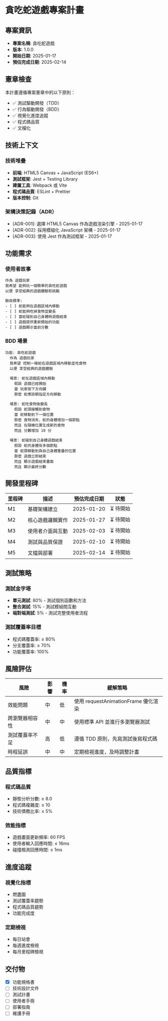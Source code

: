 # 貪吃蛇遊戲專案計畫

## 專案資訊
- **專案名稱**: 貪吃蛇遊戲
- **版本**: 1.0.0
- **開始日期**: 2025-01-17
- **預估完成日期**: 2025-02-14

## 憲章檢查
本計畫遵循專案憲章中的以下原則：
- ✅ 測試驅動開發（TDD）
- ✅ 行為驅動開發（BDD）
- ✅ 視覺化進度追蹤
- ✅ 程式碼品質
- ✅ 文檔化

## 技術上下文

### 技術堆疊
- **前端**: HTML5 Canvas + JavaScript (ES6+)
- **測試框架**: Jest + Testing Library
- **建置工具**: Webpack 或 Vite
- **程式碼品質**: ESLint + Prettier
- **版本控制**: Git

### 架構決策記錄（ADR）
- [ADR-001]: 選擇 HTML5 Canvas 作為遊戲渲染引擎 - 2025-01-17
- [ADR-002]: 採用模組化 JavaScript 架構 - 2025-01-17
- [ADR-003]: 使用 Jest 作為測試框架 - 2025-01-17

## 功能需求

### 使用者故事
```
作為 遊戲玩家
我希望 能夠玩一個簡單的貪吃蛇遊戲
以便 享受經典的遊戲體驗和挑戰

驗收標準:
- [ ] 蛇能夠在遊戲區域內移動
- [ ] 蛇能夠吃掉食物並變長
- [ ] 當蛇碰到自己身體時遊戲結束
- [ ] 遊戲提供重新開始的功能
- [ ] 遊戲顯示當前分數
```

### BDD 場景
```gherkin
功能: 貪吃蛇遊戲
  作為 遊戲玩家
  我希望 控制一條蛇在遊戲區域內移動並吃食物
  以便 享受經典的遊戲體驗

  場景: 蛇在遊戲區域內移動
    假設 遊戲已經開始
    當 玩家按下方向鍵
    那麼 蛇應該朝指定方向移動

  場景: 蛇吃食物後變長
    假設 蛇頭接觸到食物
    當 蛇移動到下一個位置
    那麼 食物消失，蛇的身體增加一個節點
    而且 在隨機位置生成新的食物
    而且 分數增加 10 分

  場景: 蛇碰到自己身體遊戲結束
    假設 蛇的身體有多個節點
    當 蛇頭移動到與自己身體重疊的位置
    那麼 遊戲立即結束
    而且 顯示遊戲結束畫面
    而且 顯示最終分數
```

## 開發里程碑

| 里程碑 | 描述 | 預估完成日期 | 狀態 |
|--------|------|-------------|------|
| M1 | 基礎架構建立 | 2025-01-20 | ⏳ 待開始 |
| M2 | 核心遊戲邏輯實作 | 2025-01-27 | ⏳ 待開始 |
| M3 | 使用者介面與互動 | 2025-02-03 | ⏳ 待開始 |
| M4 | 測試與品質保證 | 2025-02-10 | ⏳ 待開始 |
| M5 | 文檔與部署 | 2025-02-14 | ⏳ 待開始 |

## 測試策略

### 測試金字塔
- **單元測試**: 80% - 測試個別函數和方法
- **整合測試**: 15% - 測試模組間互動
- **端對端測試**: 5% - 測試完整使用者流程

### 測試覆蓋率目標
- 程式碼覆蓋率: ≥ 80%
- 分支覆蓋率: ≥ 70%
- 功能覆蓋率: 100%

## 風險評估

| 風險 | 影響 | 機率 | 緩解策略 |
|------|------|------|----------|
| 效能問題 | 中 | 低 | 使用 requestAnimationFrame 優化渲染 |
| 跨瀏覽器相容性 | 中 | 中 | 使用標準 API 並進行多瀏覽器測試 |
| 測試覆蓋率不足 | 高 | 低 | 遵循 TDD 原則，先寫測試後寫程式碼 |
| 時程延誤 | 中 | 中 | 定期檢視進度，及時調整計畫 |

## 品質指標

### 程式碼品質
- 靜態分析分數: ≥ 8.0
- 程式碼複雜度: ≤ 10
- 技術債務比率: ≤ 5%

### 效能指標
- 遊戲畫面更新頻率: 60 FPS
- 使用者輸入回應時間: ≤ 16ms
- 碰撞檢測回應時間: ≤ 1ms

## 進度追蹤

### 視覺化指標
- 燃盡圖
- 測試覆蓋率趨勢
- 程式碼品質趨勢
- 功能完成度

### 定期檢視
- 每日站會
- 每週進度檢視
- 每月里程碑檢視

## 交付物

- [x] 功能規格書
- [ ] 技術設計文件
- [ ] 測試計畫
- [ ] 使用者手冊
- [ ] 部署指南
- [ ] 維護手冊
